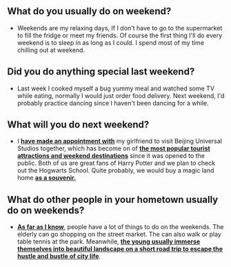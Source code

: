 ## What do you usually do on weekend?
- Weekends are my relaxing days, If I don't have  to go to the supermarket to fill the fridge or meet my friends. Of course the first thing I'll do every weekend is to sleep in as long as I could. I spend  most of my time chilling out at weekend.
## Did you  do anything special last weekend?
- Last week I cooked myself a bug yummy meal and watched some TV while eating, normally I would just order food delivery. Next weekend, I'd probably practice dancing since I haven't been dancing for a while.
## What will you do next weekend?
- I <b><u>have made an appointment with</u></b> my girlfriend to visit Beijing Universal Studios together, which has become on of <b><u>the most popular tourist attractions and weekend destinations</u></b> since it was opened to the public. Both of us are great fans of Harry Potter and we plan to check out the Hogwarts School. Quite probably, we would buy a magic land home <b><u>as a souvenir.</u></b>
## What do other people in your hometown usually do on weekends?
- <b><u>As far as I know</u></b>, people have a lot of things to do on the weekends. The elderly can go shopping on the street market. The can also walk or play table tennis at the park. Meanwhile, <b><u>the young usually immerse themselves into beautiful landscape on a short road trip to escape the hustle and bustle of city life</u></b>.